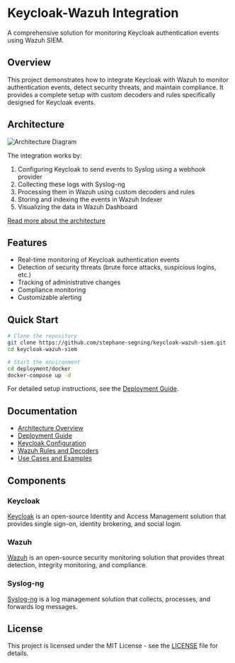 # Keycloak-Wazuh Integration

A comprehensive solution for monitoring Keycloak authentication events using Wazuh SIEM.

## Overview

This project demonstrates how to integrate Keycloak with Wazuh to monitor authentication events, detect security threats, and maintain compliance. It provides a complete setup with custom decoders and rules specifically designed for Keycloak events.

## Architecture

![Architecture Diagram](docs/images/architecture-diagram.png)

The integration works by:
1. Configuring Keycloak to send events to Syslog using a webhook provider
2. Collecting these logs with Syslog-ng
3. Processing them in Wazuh using custom decoders and rules
4. Storing and indexing the events in Wazuh Indexer
5. Visualizing the data in Wazuh Dashboard

[Read more about the architecture](docs/architecture/README.md)

## Features

- Real-time monitoring of Keycloak authentication events
- Detection of security threats (brute force attacks, suspicious logins, etc.)
- Tracking of administrative changes
- Compliance monitoring
- Customizable alerting

## Quick Start

```bash
# Clone the repository
git clone https://github.com/stephane-segning/keycloak-wazuh-siem.git
cd keycloak-wazuh-siem

# Start the environment
cd deployment/docker
docker-compose up -d
```

For detailed setup instructions, see the [Deployment Guide](docs/guides/deployment.md).

## Documentation

- [Architecture Overview](docs/architecture/README.md)
- [Deployment Guide](docs/guides/deployment.md)
- [Keycloak Configuration](docs/guides/keycloak-configuration.md)
- [Wazuh Rules and Decoders](docs/guides/wazuh-configuration.md)
- [Use Cases and Examples](docs/examples/README.md)

## Components

### Keycloak

[Keycloak](https://www.keycloak.org/) is an open-source Identity and Access Management solution that provides single sign-on, identity brokering, and social login.

### Wazuh

[Wazuh](https://wazuh.com/) is an open-source security monitoring solution that provides threat detection, integrity monitoring, and compliance.

### Syslog-ng

[Syslog-ng](https://www.syslog-ng.com/) is a log management solution that collects, processes, and forwards log messages.

## License

This project is licensed under the MIT License - see the [LICENSE](LICENSE) file for details.
